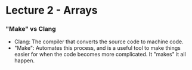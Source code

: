 # Lecture 2 - Arrays

### "Make" vs Clang
- Clang: The compiler that converts the source code to machine code.
- "Make": Automates this process, and is a useful tool to make things easier for when the code becomes more complicated. It "makes" it all happen.
